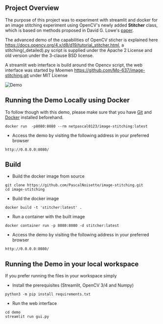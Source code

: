 
## Project Overview

The purpose of this project was to experiment with streamlit and docker for an image stitching experiment using OpenCV's newly added **Stitcher** class, which is based on methods proposed in David G. Lowe's [paper](http://matthewalunbrown.com/papers/ijcv2007.pdf).

The advanced demo of the capabilities of OpenCV sticher is explained here https://docs.opencv.org/4.x/d8/d19/tutorial_stitcher.html, a stitching(_detailed).py script is supplied under the Apache 2 License and old version under the 3-clause BSD license.

A streamlit web interface is build around the Opencv script, the web interface was started by Moemen https://github.com/Mo-637/image-stitching.git under MIT License

![Demo](https://raw.githubusercontent.com/moeara/image-stitching/main/assets/demo.gif)


## Running the Demo Locally using Docker
To follow though with this demo, please make sure that you have 
[Git](https://github.com/git-guides/install-git) 
and 
[Docker](https://docs.docker.com/get-docker/) installed beforehand. 

```
docker run  -p8080:8080 --rm netpascal0123/image-stitching:latest
```
- Access the demo by visiting the following address in your preferred browser
```
http://0.0.0.0:8080/
```



## Build


- Build the docker image from source
```
git clone https://github.com/PascalNoisette/image-stitching.git
cd image-stitching
```

- Build the docker image
```
docker build -t 'stitcher:latest' .
```

- Run a container with the built image
```
docker container run -p 8080:8080 -d stitcher:latest
```
- Access the demo by visiting the following address in your preferred browser
```
http://0.0.0.0:8080/
```


## Running the Demo in your local workspace
If you prefer running the files in your workspace simply
- Install the prerequisites (Streamlit, OpenCV 3/4 and Numpy)
```
python3 -m pip install requirements.txt
```
- Run the web interface
```
cd demo
streamlit run gui.py
```
